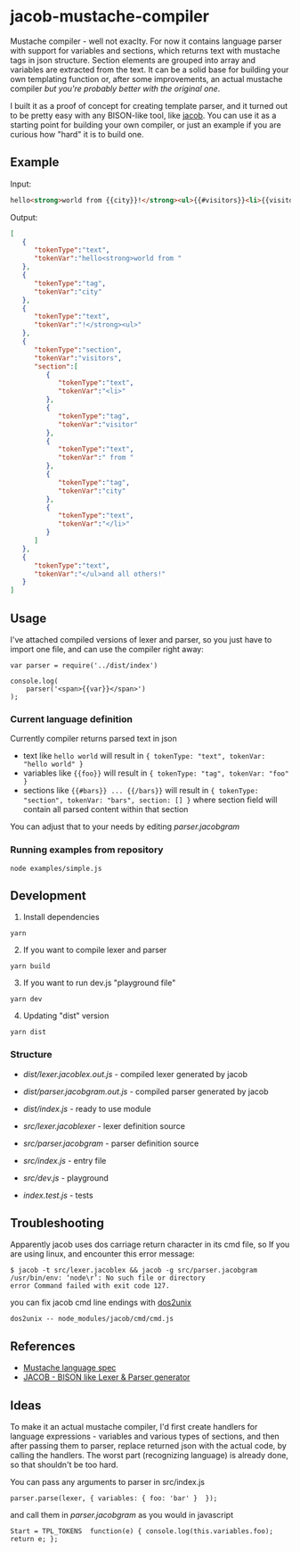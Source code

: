 # jacob-mustache-compiler

Mustache compiler - well not exaclty. For now it contains language parser with support for variables and sections, which returns text with mustache tags in json structure. Section elements are grouped into array and variables are extracted from the text. It can be a solid base for building your own templating function or, after some improvements, an actual mustache compiler *but you're probably better with the original one*.

I built it as a proof of concept for creating template parser, and it turned out to be pretty easy with any BISON-like tool, like [jacob](https://github.com/Canna71/Jacob). You can use it as a starting point for building your own compiler, or just an example if you are curious how "hard" it is to build one.

## Example

Input:
```html
hello<strong>world from {{city}}!</strong><ul>{{#visitors}}<li>{{visitor}} from {{city}}</li>{{/visitors}}</ul>and all others!
```

Output:
```json
[
   {
      "tokenType":"text",
      "tokenVar":"hello<strong>world from "
   },
   {
      "tokenType":"tag",
      "tokenVar":"city"
   },
   {
      "tokenType":"text",
      "tokenVar":"!</strong><ul>"
   },
   {
      "tokenType":"section",
      "tokenVar":"visitors",
      "section":[
         {
            "tokenType":"text",
            "tokenVar":"<li>"
         },
         {
            "tokenType":"tag",
            "tokenVar":"visitor"
         },
         {
            "tokenType":"text",
            "tokenVar":" from "
         },
         {
            "tokenType":"tag",
            "tokenVar":"city"
         },
         {
            "tokenType":"text",
            "tokenVar":"</li>"
         }
      ]
   },
   {
      "tokenType":"text",
      "tokenVar":"</ul>and all others!"
   }
]
```

## Usage

I've attached compiled versions of lexer and parser, so you just have to import one file, and can use the compiler right away:

```
var parser = require('../dist/index')

console.log(
    parser('<span>{{var}}</span>')
);
```

### Current language definition

Currently compiler returns parsed text in json

- text like `hello world` will result in `{ tokenType: "text", tokenVar: "hello world" }`
- variables like `{{foo}}` will result in `{ tokenType: "tag", tokenVar: "foo" }`
- sections like `{{#bars}} ... {{/bars}}` will result in `{ tokenType: "section", tokenVar: "bars", section: [] }` where section field will contain all parsed content within that section

You can adjust that to your needs by editing *parser.jacobgram*

### Running examples from repository

```
node examples/simple.js
```

## Development

1. Install dependencies 
```
yarn
```
2. If you want to compile lexer and parser
```
yarn build
```
3. If you want to run dev.js "playground file"
```
yarn dev
```
4. Updating "dist" version
```
yarn dist
```

### Structure

- *dist/lexer.jacoblex.out.js* - compiled lexer generated by jacob
- *dist/parser.jacobgram.out.js* - compiled parser generated by jacob
- *dist/index.js* - ready to use module


- *src/lexer.jacoblexer* - lexer definition source
- *src/parser.jacobgram* - parser definition source
- *src/index.js* - entry file
- *src/dev.js* - playground
- *index.test.js* - tests

## Troubleshooting

Apparently jacob uses dos carriage return character in its cmd file, so If you are using linux, and encounter this error message:
```
$ jacob -t src/lexer.jacoblex && jacob -g src/parser.jacobgram
/usr/bin/env: ‘node\r’: No such file or directory
error Command failed with exit code 127.
```
you can fix jacob cmd line endings with [dos2unix](http://manpages.ubuntu.com/manpages/focal/pl/man1/dos2unix.1.html)

```dos2unix -- node_modules/jacob/cmd/cmd.js ```

## References

- [Mustache language spec](http://mustache.github.io/mustache.5.html)
- [JACOB - BISON like Lexer & Parser generator](https://github.com/Canna71/Jacob)

## Ideas

To make it an actual mustache compiler, I'd first create handlers for language expressions - variables and various types of sections, and then after passing them to parser, replace returned json with the actual code, by calling the handlers. The worst part (recognizing language) is already done, so that shouldn't be too hard.

You can pass any arguments to parser in src/index.js
```
parser.parse(lexer, { variables: { foo: 'bar' }  });
```
and call them in *parser.jacobgram* as you would in javascript
```
Start = TPL_TOKENS  function(e) { console.log(this.variables.foo); return e; };
```

